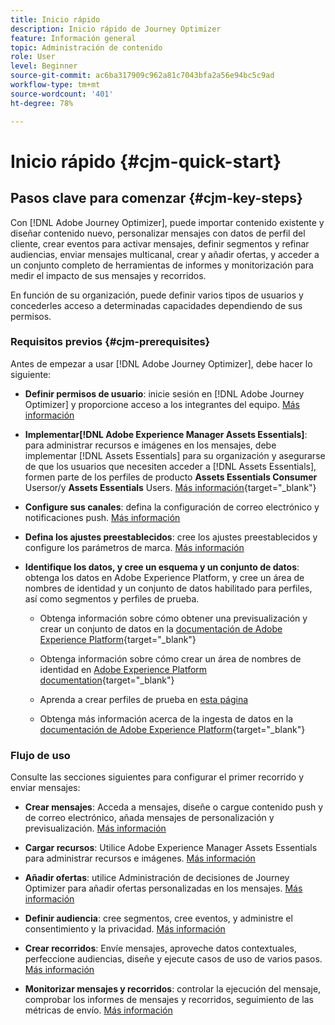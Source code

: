 ```yaml
---
title: Inicio rápido
description: Inicio rápido de Journey Optimizer
feature: Información general
topic: Administración de contenido
role: User
level: Beginner
source-git-commit: ac6ba317909c962a81c7043bfa2a56e94bc5c9ad
workflow-type: tm+mt
source-wordcount: '401'
ht-degree: 78%

---
```


# Inicio rápido {#cjm-quick-start}

## Pasos clave para comenzar {#cjm-key-steps}

Con [!DNL Adobe Journey Optimizer], puede importar contenido existente y diseñar contenido nuevo, personalizar mensajes con datos de perfil del cliente, crear eventos para activar mensajes, definir segmentos y refinar audiencias, enviar mensajes multicanal, crear y añadir ofertas, y acceder a un conjunto completo de herramientas de informes y monitorización para medir el impacto de sus mensajes y recorridos.

En función de su organización, puede definir varios tipos de usuarios y concederles acceso a determinadas capacidades dependiendo de sus permisos.

### Requisitos previos {#cjm-prerequisites}

Antes de empezar a usar [!DNL Adobe Journey Optimizer], debe hacer lo siguiente:

* **Definir permisos de usuario**: inicie sesión en [!DNL Adobe Journey Optimizer] y proporcione acceso a los integrantes del equipo. [Más información](../using/administration/permissions.md)

* **Implementar[!DNL Adobe Experience Manager Assets Essentials]**: para administrar recursos e imágenes en los mensajes, debe implementar  [!DNL Assets Essentials] para su organización y asegurarse de que los usuarios que necesiten acceder a  [!DNL Assets Essentials], formen parte de los perfiles de producto  **Assets Essentials Consumer** Usersor/y  **Assets Essentials** Users. [Más información](https://experienceleague.adobe.com/docs/experience-manager-assets-essentials/help/deploy-administer.html){target=&quot;_blank&quot;}

* **Configure sus canales**: defina la configuración de correo electrónico y notificaciones push. [Más información](../using/configuration/get-started-configuration.md)

* **Defina los ajustes preestablecidos**: cree los ajustes preestablecidos y configure los parámetros de marca. [Más información](../using/configuration/message-presets.md)

* **Identifique los datos, y cree un esquema y un conjunto de datos**: obtenga los datos en Adobe Experience Platform, y cree un área de nombres de identidad y un conjunto de datos habilitado para perfiles, así como segmentos y perfiles de prueba.

   * Obtenga información sobre cómo obtener una previsualización y crear un conjunto de datos en la [documentación de Adobe Experience Platform](https://experienceleague.adobe.com/docs/experience-platform/catalog/datasets/user-guide.html?lang=es){target=&quot;_blank&quot;}

   * Obtenga información sobre cómo crear un área de nombres de identidad en [Adobe Experience Platform documentation](https://experienceleague.adobe.com/docs/experience-platform/identity/namespaces.html#manage-namespaces){target=&quot;_blank&quot;}

   * Aprenda a crear perfiles de prueba en [esta página](../using/building-journeys/creating-test-profiles.md)

   * Obtenga más información acerca de la ingesta de datos en la [documentación de Adobe Experience Platform](https://experienceleague.adobe.com/docs/experience-platform/ingestion/home.html?lang=es){target=&quot;_blank&quot;}


### Flujo de uso

Consulte las secciones siguientes para configurar el primer recorrido y enviar mensajes:

* **Crear mensajes**: Acceda a mensajes, diseñe o cargue contenido push y de correo electrónico, añada mensajes de personalización y previsualización. [Más información](create-message.md)

* **Cargar recursos**: Utilice Adobe Experience Manager Assets Essentials para administrar recursos e imágenes. [Más información](assets-essentials.md)

* **Añadir ofertas**: utilice Administración de decisiones de Journey Optimizer para añadir ofertas personalizadas en los mensajes. [Más información](../using/offers/get-started/starting-offer-decisioning.md)

* **Definir audiencia**: cree segmentos, cree eventos, y administre el consentimiento y la privacidad. [Más información](../using/segment/about-segments.md)

* **Crear recorridos**: Envíe mensajes, aproveche datos contextuales, perfeccione audiencias, diseñe y ejecute casos de uso de varios pasos. [Más información](building-journeys/journey.md)

* **Monitorizar mensajes y recorridos**: controlar la ejecución del mensaje, comprobar los informes de mensajes y recorridos, seguimiento de las métricas de envío. [Más información](message-monitoring.md)

